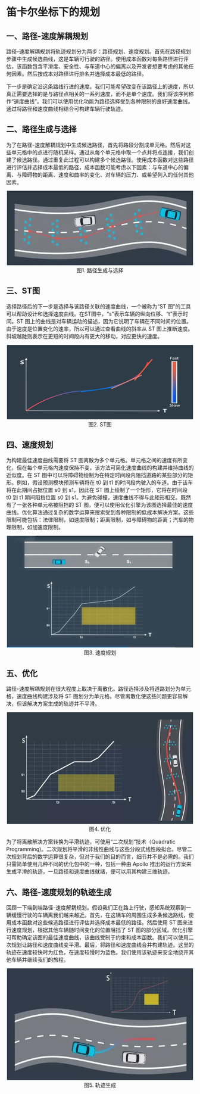 # 笛卡尔坐标下的规划

## 一、路径-速度解耦规划

路径-速度解耦规划将轨迹规划分为两步：路径规划、速度规划。首先在路径规划步骤中生成候选曲线，这是车辆可行驶的路径。使用成本函数对每条路径进行评估，该函数包含平滑度、安全性、与车道中心的偏离以及开发者想要考虑的其他任何因素。然后按成本对路径进行排名并选择成本最低的路径。

下一步是确定沿这条路线行进的速度。我们可能希望改变在该路径上的速度，所以真正需要选择的是与路径点相关的一系列速度，而不是单个速度。我们将该序列称作“速度曲线”。我们可以使用优化功能为路径选择受到各种限制的良好速度曲线。通过将路径和速度曲线相结合可构建车辆行驶轨迹。

## 二、路径生成与选择

为了在路径-速度解耦规划中生成候选路径，首先将路段分割成单元格。然后对这些单元格中的点进行随机采样。通过从每个单元格中取一个点并将点连接，我们创建了候选路径。通过重复此过程可以构建多个候选路径。使用成本函数对这些路径进行评估并选择成本最低的路径，成本函数可能考虑以下因素：与车道中心的偏离、与障碍物的距离、速度和曲率的变化、对车辆的压力、或希望列入的任何其他因素。

<div align=center>
<img src="./imgs/4.3.1.1.jpg" width="500" height="200"> 
</div>
<div align=center>图1. 路径生成与选择 </div>

## 三、ST图

选择路径后的下一步是选择与该路径关联的速度曲线，一个被称为“ST 图”的工具可以帮助设计和选择速度曲线。在ST图中，“s”表示车辆的纵向位移、“t”表示时间。ST 图上的曲线是对车辆运动的描述，因为它说明了车辆在不同时间的位置。由于速度是位置变化的速率，所以可以通过查看曲线的斜率从 ST 图上推断速度。斜坡越陡则表示在更短的时间段内有更大的移动，对应更快的速度。

<div align=center>
<img src="./imgs/4.3.1.2.jpg" width="500" height="200"> 
</div>
<div align=center>图2. ST图 </div>

## 四、速度规划

为构建最佳速度曲线需要将 ST 图离散为多个单元格。单元格之间的速度有所变化，但在每个单元格内速度保持不变，该方法可简化速度曲线的构建并维持曲线的近似度。在 ST 图中可以将障碍物绘制为在特定时间段内阻挡道路的某些部分的矩形。例如，假设预测模块预测车辆将在 t0 到 t1 的时间段内驶入的车道。由于该车将在此期间占据位置 s0 到 s1，因此在 ST 图上绘制了一个矩形，它将在时间段 t0 到 t1 期间阻挡位置 s0 到 s1。为避免碰撞，速度曲线不得与此矩形相交。既然有了一张各种单元格被阻挡的 ST 图，便可以使用优化引擎为该图选择最佳的速度曲线。优化算法通过复杂的数学运算来搜索受到各种限制的低成本解决方案。这些限制可能包括：法律限制，如速度限制；距离限制，如与障碍物的距离；汽车的物理限制，如加速度限制。

<div align=center>
<img src="./imgs/4.3.1.3.jpg" width="500" height="300"> 
</div>
<div align=center>图3. 速度规划 </div>

## 五、优化

路径-速度解耦规划在很大程度上取决于离散化。路径选择涉及将道路划分为单元格，速度曲线构建涉及将 ST 图划分为单元格。尽管离散化使这些问题更容易解决，但该解决方案生成的轨迹并不平滑。

<div align=center>
<img src="./imgs/4.3.1.4.jpg" width="500" height="300"> 
</div>
<div align=center>图4. 优化 </div>

为了将离散解决方案转换为平滑轨迹，可使用“二次规划”技术（Quadratic Programming)。二次规划将平滑的非线性曲线与这些分段式线性段拟合。尽管二次规划背后的数学运算很复杂，但对于我们的目的而言，细节并不是必需的。我们只需简单使用几种不同的优化包中的一种，包括一种由 Apollo 推出的运行方案来生成平滑的轨迹，一旦路径和速度曲线就绪，便可以用其构建三维轨迹。

## 六、路径-速度规划的轨迹生成

回顾一下端到端路径-速度解耦规划。假设我们正在路上行驶，感知系统观察到一辆缓慢行驶的车辆离我们越来越近。首先，在这辆车的周围生成多条候选路线，使用成本函数对这些候选路径进行评估并选择成本最低的路径。然后使用 ST 图来进行速度规划，根据其他车辆随时间变化的位置阻挡了 ST 图的部分区域。优化引擎可帮助确定该图的最佳速度曲线，该曲线受制于约束和成本函数。我们可以使用二次规划让路径和速度曲线变平滑。最后，将路径和速度曲线合并构建轨迹。这里的轨迹在速度较快时为红色，在速度较慢时为蓝色。我们使用该轨迹来安全地绕开其他车辆并继续我们的旅程。

<div align=center>
<img src="./imgs/4.3.1.5.jpg" width="500" height="300"> 
</div>
<div align=center>图5. 轨迹生成 </div>